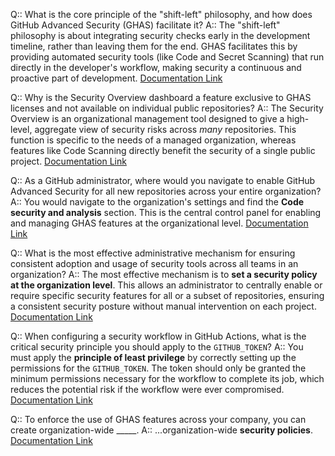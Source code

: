 Q:: What is the core principle of the "shift-left" philosophy, and how does GitHub Advanced Security (GHAS) facilitate it?
A:: The "shift-left" philosophy is about integrating security checks early in the development timeline, rather than leaving them for the end. GHAS facilitates this by providing automated security tools (like Code and Secret Scanning) that run directly in the developer's workflow, making security a continuous and proactive part of development.
[Documentation Link](https://learn.microsoft.com/en-us/training/modules/github-administration-github-advanced-security/2-what-is-github-advanced-security)

Q:: Why is the Security Overview dashboard a feature exclusive to GHAS licenses and not available on individual public repositories?
A:: The Security Overview is an organizational management tool designed to give a high-level, aggregate view of security risks across *many* repositories. This function is specific to the needs of a managed organization, whereas features like Code Scanning directly benefit the security of a single public project.
[Documentation Link](https://learn.microsoft.com/en-us/training/modules/github-administration-github-advanced-security/5-manage-github-advanced-security-features-alerts)

Q:: As a GitHub administrator, where would you navigate to enable GitHub Advanced Security for all new repositories across your entire organization?
A:: You would navigate to the organization's settings and find the **Code security and analysis** section. This is the central control panel for enabling and managing GHAS features at the organizational level.
[Documentation Link](https://learn.microsoft.com/en-us/training/modules/github-administration-github-advanced-security/3-enable-github-advanced-security)

Q:: What is the most effective administrative mechanism for ensuring consistent adoption and usage of security tools across all teams in an organization?
A:: The most effective mechanism is to **set a security policy at the organization level**. This allows an administrator to centrally enable or require specific security features for all or a subset of repositories, ensuring a consistent security posture without manual intervention on each project.
[Documentation Link](https://learn.microsoft.com/en-us/training/modules/github-administration-github-advanced-security/4-manage-access-github-advanced-security)

Q:: When configuring a security workflow in GitHub Actions, what is the critical security principle you should apply to the `GITHUB_TOKEN`?
A:: You must apply the **principle of least privilege** by correctly setting up the permissions for the `GITHUB_TOKEN`. The token should only be granted the minimum permissions necessary for the workflow to complete its job, which reduces the potential risk if the workflow were ever compromised.
[Documentation Link](https://learn.microsoft.com/en-us/training/modules/github-administration-github-advanced-security/5-manage-github-advanced-security-features-alerts)

Q:: To enforce the use of GHAS features across your company, you can create organization-wide _____.
A:: ...organization-wide **security policies**.
[Documentation Link](https://learn.microsoft.com/en-us/training/modules/github-administration-github-advanced-security/4-manage-access-github-advanced-security)
